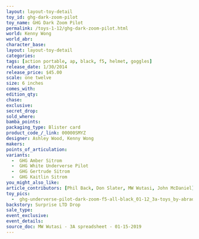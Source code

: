 ```yaml
---
layout: layout-toy-detail 
toy_id: ghg-dark-zoom-pilot
toy_name: GHG Dark Zoom Pilot
permalink: /toys-1-12/ghg-dark-zoom-pilot.html
world: Kenny Wong
world_abr: 
character_base: 
layout: layout-toy-detail
categories: 
tags: [action portable, ap, black, f5, helmet, goggles] 
release_date: 1/30/2014
release_price: $45.00 
scale: one twelve
size: 6 inches
comes_with: 
edition_qty: 
chase: 
exclusive: 
secret_drop: 
sold_where: 
bamba_points: 
packaging_type: Blister card
product_code_/_link: 00000SMYZ
designer: Ashley Wood, Kenny Wong
makers: 
points_of_articulation: 
variants: 
  -  GHG Amber Sitrom
  -  GHG White Underverse Pilot
  -  GHG Gertrude Sitrom
  -  GHG Kaitlin Sitrom
you_might_also_like: 
article_contributors: [Phil Back, Don Slater, MW Wutasi, John McDaniel]
toy_pics: 
  -  ghg-underverse-pilot-dark-zoom-f5-all-black_01-12_3a-toys_by-abrader-john-mcdaniel.jpg
backstory: Surprise LTD Drop
sale_type: 
event_exclusive: 
event_details: 
source_doc: MW Wutasi - 3A spreadsheet - 01-15-2019
---
```

